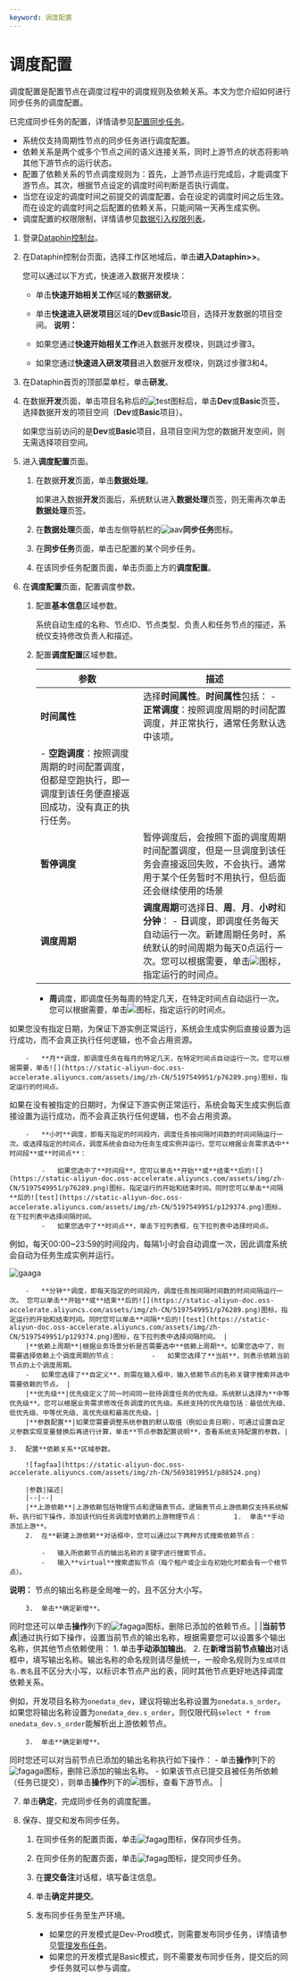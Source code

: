 ```yaml
---
keyword: 调度配置
---
```


# 调度配置

调度配置是配置节点在调度过程中的调度规则及依赖关系。本文为您介绍如何进行同步任务的调度配置。

已完成同步任务的配置，详情请参见[配置同步任务](/cn.zh-CN/数据引入/数据同步/配置同步任务.md)。

-   系统仅支持周期性节点的同步任务进行调度配置。
-   依赖关系是两个或多个节点之间的语义连接关系，同时上游节点的状态将影响其他下游节点的运行状态。
-   配置了依赖关系的节点调度规则为：首先，上游节点运行完成后，才能调度下游节点。其次，根据节点设定的调度时间判断是否执行调度。
-   当您在设定的调度时间之前提交的调度配置，会在设定的调度时间之后生效。而在设定的调度时间之后配置的依赖关系，只能间隔一天再生成实例。
-   调度配置的权限限制，详情请参见[数据引入权限列表](/cn.zh-CN/权限管理/数据引入权限列表.md)。

1.  登录[Dataphin控制台](https://dataphin.console.aliyun.com/workingArea)。

2.  在Dataphin控制台页面，选择工作区地域后，单击**进入Dataphin\>\>**。

    您可以通过以下方式，快速进入数据开发模块：

    -   单击**快速开始相关工作**区域的**数据研发**。
    -   单击**快速进入研发项目**区域的**Dev**或**Basic**项目，选择开发数据的项目空间。
    **说明：**

    -   如果您通过**快速开始相关工作**进入数据开发模块，则跳过步骤3。
    -   如果您通过**快速进入研发项目**进入数据开发模块，则跳过步骤3和4。
3.  在Dataphin首页的顶部菜单栏，单击**研发**。

4.  在数据**开发**页面，单击项目名称后的![test](https://static-aliyun-doc.oss-accelerate.aliyuncs.com/assets/img/zh-CN/3497549951/p110384.png)图标后，单击**Dev**或**Basic**页签，选择数据开发的项目空间（**Dev**或**Basic**项目）。

    如果您当前访问的是**Dev**或**Basic**项目，且项目空间为您的数据开发空间，则无需选择项目空间。

5.  进入**调度配置**页面。

    1.  在数据**开发**页面，单击**数据处理**。

        如果进入数据**开发**页面后，系统默认进入**数据处理**页签，则无需再次单击**数据处理**页签。

    2.  在**数据处理**页面，单击左侧导航栏的![aav](https://static-aliyun-doc.oss-accelerate.aliyuncs.com/assets/img/zh-CN/4693819951/p100235.png)**同步任务**图标。

    3.  在**同步任务**页面，单击已配置的某个同步任务。

    4.  在该同步任务配置页面，单击页面上方的**调度配置**。

6.  在**调度配置**页面，配置调度参数。

    1.  配置**基本信息**区域参数。

        系统自动生成的名称、节点ID、节点类型、负责人和任务节点的描述，系统仅支持修改负责人和描述。

    2.  配置**调度配置**区域参数。

        |参数|描述|
        |--|--|
        |**时间属性**|选择**时间属性**。**时间属性**包括：         -   **正常调度**：按照调度周期的时间配置调度，并正常执行，通常任务默认选中该项。
        -   **空跑调度**：按照调度周期的时间配置调度，但都是空跑执行，即一调度到该任务便直接返回成功，没有真正的执行任务。 |
        |**暂停调度**|暂停调度后，会按照下面的调度周期时间配置调度，但是一旦调度到该任务会直接返回失败，不会执行。通常用于某个任务暂时不用执行，但后面还会继续使用的场景|
        |**调度周期**|**调度周期**可选择**日**、**周**、**月**、**小时**和**分钟**：        -   **日**调度，即调度任务每天自动运行一次。新建周期任务时，系统默认的时间周期为每天0点运行一次。您可以根据需要，单击![](https://static-aliyun-doc.oss-accelerate.aliyuncs.com/assets/img/zh-CN/5197549951/p76289.png)图标，指定运行的时间点。
        -   **周**调度，即调度任务每周的特定几天，在特定时间点自动运行一次。您可以根据需要，单击![](https://static-aliyun-doc.oss-accelerate.aliyuncs.com/assets/img/zh-CN/5197549951/p76289.png)图标，指定运行的时间点。

如果您没有指定日期，为保证下游实例正常运行，系统会生成实例后直接设置为运行成功，而不会真正执行任何逻辑，也不会占用资源。

        -   **月**调度，即调度任务在每月的特定几天，在特定时间点自动运行一次。您可以根据需要，单击![](https://static-aliyun-doc.oss-accelerate.aliyuncs.com/assets/img/zh-CN/5197549951/p76289.png)图标，指定运行的时间点。

如果在没有被指定的日期时，为保证下游实例正常运行，系统会每天生成实例后直接设置为运行成功，而不会真正执行任何逻辑，也不会占用资源。

        -   **小时**调度，即每天指定的时间段内，调度任务按间隔时间数的时间间隔运行一次。或选择指定的时间点，调度系统会自动为任务生成实例并运行。您可以根据业务需求选中**时间段**或**时间点**：

            -   如果您选中了**时间段**，您可以单击**开始**或**结束**后的![](https://static-aliyun-doc.oss-accelerate.aliyuncs.com/assets/img/zh-CN/5197549951/p76289.png)图标，指定运行的开始和结束时间。同时您可以单击**间隔**后的![test](https://static-aliyun-doc.oss-accelerate.aliyuncs.com/assets/img/zh-CN/5197549951/p129374.png)图标，在下拉列表中选择间隔时间。
            -   如果您选中了**时间点**，单击下拉列表框，在下拉列表中选择时间点。
例如，每天00:00~23:59的时间段内，每隔1小时会自动调度一次，因此调度系统会自动为任务生成实例并运行。

![gaaga](https://static-aliyun-doc.oss-accelerate.aliyuncs.com/assets/img/zh-CN/5197549951/p88240.png)

        -   **分钟**调度，即每天指定的时间段内，调度任务按间隔时间数的时间间隔运行一次。 您可以单击**开始**或**结束**后的![](https://static-aliyun-doc.oss-accelerate.aliyuncs.com/assets/img/zh-CN/5197549951/p76289.png)图标，指定运行的开始和结束时间。同时您可以单击**间隔**后的![test](https://static-aliyun-doc.oss-accelerate.aliyuncs.com/assets/img/zh-CN/5197549951/p129374.png)图标，在下拉列表中选择间隔时间。 |
        |**依赖上周期**|根据业务场景分析是否需要选中**依赖上周期**。如果您选中了，则需要选择依赖上个调度周期的节点：         -   如果您选择了**当前**，则表示依赖当前节点的上个调度周期。
        -   如果您选择了**自定义**，则需在输入框中，输入依赖节点的名称关键字搜索并选中需要依赖的节点。 |
        |**优先级**|优先级定义了同一时间同一批待调度任务的优先级。系统默认选择为**中等优先级**。您可以根据业务需求修改任务调度的优先级。系统支持的优先级包括：最低优先级、低优先级、中等优先级、高优先级和最高优先级。|
        |**参数配置**|如果您需要调整系统参数的默认取值（例如业务日期），可通过设置自定义参数实现变量替换后再进行计算，单击**节点参数配置说明**，查看系统支持配置的参数。|

    3.  配置**依赖关系**区域参数。

        ![fagfaa](https://static-aliyun-doc.oss-accelerate.aliyuncs.com/assets/img/zh-CN/5693819951/p88524.png)

        |参数|描述|
        |--|--|
        |**上游依赖**|上游依赖包括物理节点和逻辑表节点。逻辑表节点上游依赖仅支持系统解析。执行如下操作，添加该代码任务调度时依赖的上游物理节点：        1.  单击**手动添加上游**。
        2.  在**新建上游依赖**对话框中，您可以通过以下两种方式搜索依赖节点：

            -   输入所依赖节点的输出名称的关键字进行搜索节点。
            -   输入**virtual**搜索虚拟节点（每个租户或企业在初始化时都会有一个根节点）。
**说明：** 节点的输出名称是全局唯一的，且不区分大小写。

        3.  单击**确定新增**。
同时您还可以单击**操作**列下的![fagaga](https://static-aliyun-doc.oss-accelerate.aliyuncs.com/assets/img/zh-CN/5197549951/p88054.png)图标，删除已添加的依赖节点。|
        |**当前节点**|通过执行如下操作，设置当前节点的输出名称，根据需要您可以设置多个输出名称，供其他节点依赖使用：        1.  单击**手动添加输出**。
        2.  在**新增当前节点输出**对话框中，填写输出名称。输出名称的命名规则请尽量统一，一般命名规则为`生成项目名.表名`且不区分大小写，以标识本节点产出的表，同时其他节点更好地选择调度依赖关系。

例如，开发项目名称为`onedata_dev`，建议将输出名称设置为`onedata.s_order`。如果您将输出名称设置为`onedata_dev.s_order`，则仅限代码`select * from onedata_dev.s_order`能解析出上游依赖节点。

        3.  单击**确定新增**。
同时您还可以对当前节点已添加的输出名称执行如下操作：        -   单击**操作**列下的![fagaga](https://static-aliyun-doc.oss-accelerate.aliyuncs.com/assets/img/zh-CN/5197549951/p88054.png)图标，删除已添加的输出名称。
        -   如果该节点已提交且被任务所依赖（任务已提交），则单击**操作**列下的![](https://static-aliyun-doc.oss-accelerate.aliyuncs.com/assets/img/zh-CN/5197549951/p76297.png)图标，查看下游节点。 |

7.  单击**确定**，完成同步任务的调度配置。

8.  保存、提交和发布同步任务。

    1.  在同步任务的配置页面，单击![fagag](https://static-aliyun-doc.oss-accelerate.aliyuncs.com/assets/img/zh-CN/5197549951/p88070.png)图标，保存同步任务。

    2.  在同步任务的配置页面，单击![fagag](https://static-aliyun-doc.oss-accelerate.aliyuncs.com/assets/img/zh-CN/5197549951/p88071.png)图标，提交同步任务。

    3.  在**提交备注**对话框，填写备注信息。

    4.  单击**确定并提交**。

    5.  发布同步任务至生产环境。

        -   如果您的开发模式是Dev-Prod模式，则需要发布同步任务，详情请参见[管理发布任务](/cn.zh-CN/任务发布/管理发布任务.md)。
        -   如果您的开发模式是Basic模式，则不需要发布同步任务，提交后的同步任务就可以参与调度。


